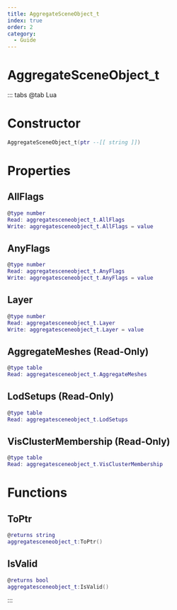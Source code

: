 ```yaml
---
title: AggregateSceneObject_t
index: true
order: 2
category:
  - Guide
---
```


# AggregateSceneObject_t

::: tabs
@tab Lua
# Constructor
```lua
AggregateSceneObject_t(ptr --[[ string ]])
```
# Properties
## AllFlags 
```lua
@type number
Read: aggregatesceneobject_t.AllFlags
Write: aggregatesceneobject_t.AllFlags = value
```
## AnyFlags 
```lua
@type number
Read: aggregatesceneobject_t.AnyFlags
Write: aggregatesceneobject_t.AnyFlags = value
```
## Layer 
```lua
@type number
Read: aggregatesceneobject_t.Layer
Write: aggregatesceneobject_t.Layer = value
```
## AggregateMeshes (Read-Only)
```lua
@type table
Read: aggregatesceneobject_t.AggregateMeshes
```
## LodSetups (Read-Only)
```lua
@type table
Read: aggregatesceneobject_t.LodSetups
```
## VisClusterMembership (Read-Only)
```lua
@type table
Read: aggregatesceneobject_t.VisClusterMembership
```
# Functions
## ToPtr
```lua
@returns string
aggregatesceneobject_t:ToPtr()
```
## IsValid
```lua
@returns bool
aggregatesceneobject_t:IsValid()
```

:::
